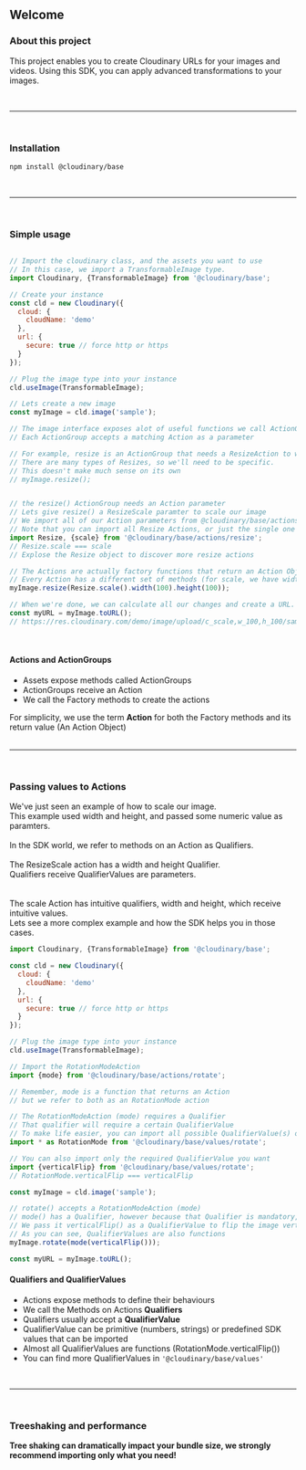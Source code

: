 ## Welcome

### About this project

This project enables you to create Cloudinary URLs for your images and videos.
Using this SDK, you can apply advanced transformations to your images.

<br/>
<hr/>
<br/>

### Installation
```bash
npm install @cloudinary/base 
```

<br/>
<hr/>
<br/>

### Simple usage
```javascript

// Import the cloudinary class, and the assets you want to use
// In this case, we import a TransformableImage type.
import Cloudinary, {TransformableImage} from '@cloudinary/base';

// Create your instance
const cld = new Cloudinary({
  cloud: {
    cloudName: 'demo'
  },
  url: {
    secure: true // force http or https
  }
});

// Plug the image type into your instance
cld.useImage(TransformableImage);

// Lets create a new image
const myImage = cld.image('sample');

// The image interface exposes alot of useful functions we call ActionGroups
// Each ActionGroup accepts a matching Action as a parameter

// For example, resize is an ActionGroup that needs a ResizeAction to work
// There are many types of Resizes, so we'll need to be specific.
// This doesn't make much sense on its own
// myImage.resize();  


// the resize() ActionGroup needs an Action parameter
// Lets give resize() a ResizeScale paramter to scale our image
// We import all of our Action parameters from @cloudinary/base/actions/{actionGroup}
// Note that you can import all Resize Actions, or just the single one you want
import Resize, {scale} from '@cloudinary/base/actions/resize';
// Resize.scale === scale
// Explose the Resize object to discover more resize actions

// The Actions are actually factory functions that return an Action Object
// Every Action has a different set of methods (for scale, we have width and height)
myImage.resize(Resize.scale().width(100).height(100));

// When we're done, we can calculate all our changes and create a URL.
const myURL = myImage.toURL();
// https://res.cloudinary.com/demo/image/upload/c_scale,w_100,h_100/sample
```

<br/>


#### Actions and ActionGroups
- Assets expose methods called ActionGroups
- ActionGroups receive an Action
- We call the Factory methods to create the actions

<div class="alert alert-info" role="alert">
<div>For simplicity, we use the term <b>Action</b> for both the Factory methods and its return value (An Action Object)</div>
</div>

<br/>
<hr/>
<br/>

### Passing values to Actions

<div>
We've just seen an example of how to scale our image.<br/>
This example used width and height, and passed some numeric value as paramters.<br/><br/>
In the SDK world, we refer to methods on an Action as Qualifiers.<br/><br/>
The ResizeScale action has a width and height Qualifier.<br/>
Qualifiers receive QualifierValues are parameters.
</div>
<br/><br/>

<div>
The scale Action has intuitive qualifiers, width and height, which receive intuitive values.<br/> 
Lets see a more complex example and how the SDK helps you in those cases.
</div>

```javascript
import Cloudinary, {TransformableImage} from '@cloudinary/base';

const cld = new Cloudinary({
  cloud: {
    cloudName: 'demo'
  },
  url: {
    secure: true // force http or https
  }
});

// Plug the image type into your instance
cld.useImage(TransformableImage);

// Import the RotationModeAction
import {mode} from '@cloudinary/base/actions/rotate';

// Remember, mode is a function that returns an Action
// but we refer to both as an RotationMode action

// The RotationModeAction (mode) requires a Qualifier
// That qualifier will require a certain QualifierValue
// To make life easier, you can import all possible QualifierValue(s) of rotate 
import * as RotationMode from '@cloudinary/base/values/rotate';

// You can also import only the required QualifierValue you want
import {verticalFlip} from '@cloudinary/base/values/rotate';
// RotationMode.verticalFlip === verticalFlip

const myImage = cld.image('sample');

// rotate() accepts a RotationModeAction (mode)
// mode() has a Qualifier, however because that Qualifier is mandatory, we pass it directly to the factory
// We pass it verticalFlip() as a QualifierValue to flip the image vertically
// As you can see, QualifierValues are also functions
myImage.rotate(mode(verticalFlip()));

const myURL = myImage.toURL();
```


#### Qualifiers and QualifierValues
- Actions expose methods to define their behaviours 
- We call the Methods on Actions <b>Qualifiers</b>
- Qualifiers usually accept a <b>QualifierValue</b>
- QualifierValue can be primitive (numbers, strings) or predefined SDK values that can be imported
- Almost all QualifierValues are functions (RotationMode.verticalFlip())
- You can find more QualifierValues in <code>'@cloudinary/base/values'</code>

<br/>
<hr/>
<br/>

### Treeshaking and performance
<div class="alert alert-info" role="alert">
<b>Tree shaking can dramatically impact your bundle size, we strongly recommend importing only what you need!</b>
</div>
